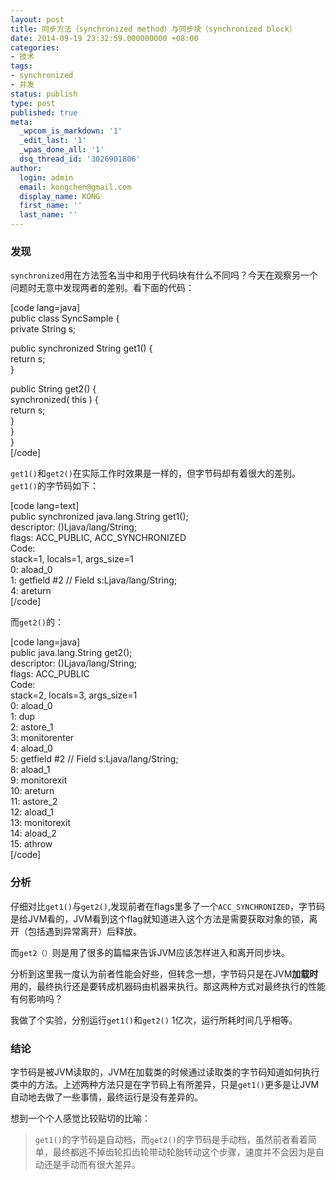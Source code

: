 ```yaml
---
layout: post
title: 同步方法（synchronized method）与同步块（synchronized block）
date: 2014-09-19 23:32:59.000000000 +08:00
categories:
- 技术
tags:
- synchronized
- 并发
status: publish
type: post
published: true
meta:
  _wpcom_is_markdown: '1'
  _edit_last: '1'
  _wpas_done_all: '1'
  dsq_thread_id: '3026901806'
author:
  login: admin
  email: kongchen@gmail.com
  display_name: KONG
  first_name: ''
  last_name: ''
---
```

### 发现

`synchronized`用在方法签名当中和用于代码块有什么不同吗？今天在观察另一个问题时无意中发现两者的差别。看下面的代码：

\[code lang=java\]  
public class SyncSample {  
private String s;

public synchronized String get1() {  
return s;  
}

public String get2() {  
synchronized( this ) {  
return s;  
}  
}  
}  
\[/code\]

`get1()`和`get2()`在实际工作时效果是一样的，但字节码却有着很大的差别。  
`get1()`的字节码如下：

\[code lang=text\]  
public synchronized java.lang.String get1();  
descriptor: ()Ljava/lang/String;  
flags: ACC\_PUBLIC, ACC\_SYNCHRONIZED  
Code:  
stack=1, locals=1, args\_size=1  
0: aload\_0  
1: getfield \#2 // Field s:Ljava/lang/String;  
4: areturn  
\[/code\]

而`get2()`的：

\[code lang=java\]  
public java.lang.String get2();  
descriptor: ()Ljava/lang/String;  
flags: ACC\_PUBLIC  
Code:  
stack=2, locals=3, args\_size=1  
0: aload\_0  
1: dup  
2: astore\_1  
3: monitorenter  
4: aload\_0  
5: getfield \#2 // Field s:Ljava/lang/String;  
8: aload\_1  
9: monitorexit  
10: areturn  
11: astore\_2  
12: aload\_1  
13: monitorexit  
14: aload\_2  
15: athrow  
\[/code\]

### 分析

仔细对比`get1()`与`get2()`,发现前者在flags里多了一个`ACC_SYNCHRONIZED`，字节码是给JVM看的，JVM看到这个flag就知道进入这个方法是需要获取对象的锁，离开（包括遇到异常离开）后释放。

而`get2（）`则是用了很多的篇幅来告诉JVM应该怎样进入和离开同步块。

分析到这里我一度认为前者性能会好些，但转念一想，字节码只是在JVM**加载时**用的，最终执行还是要转成机器码由机器来执行。那这两种方式对最终执行的性能有何影响吗？

我做了个实验，分别运行`get1()`和`get2()` 1亿次，运行所耗时间几乎相等。

### 结论

字节码是被JVM读取的，JVM在加载类的时候通过读取类的字节码知道如何执行类中的方法。上述两种方法只是在字节码上有所差异，只是`get1()`更多是让JVM自动地去做了一些事情，最终运行是没有差异的。

想到一个个人感觉比较贴切的比喻：

> `get1()`的字节码是自动档，而`get2()`的字节码是手动档，虽然前者看着简单，最终都逃不掉齿轮扣齿轮带动轮胎转动这个步骤，速度并不会因为是自动还是手动而有很大差异。
>